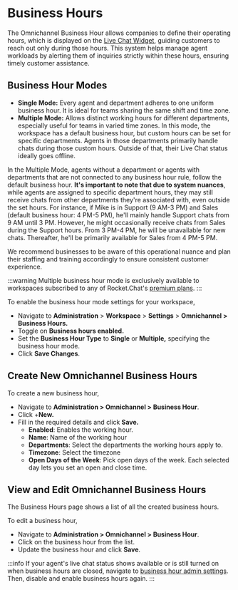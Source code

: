 # Business Hours

The Omnichannel Business Hour allows companies to define their operating hours, which is displayed on the [Live Chat Widget](livechat-widget-installation.md), guiding customers to reach out only during those hours. This system helps manage agent workloads by alerting them of inquiries strictly within these hours, ensuring timely customer assistance.

## Business Hour Modes

* **Single Mode:** Every agent and department adheres to one uniform business hour. It is ideal for teams sharing the same shift and time zone.
* **Multiple Mode:** Allows distinct working hours for different departments, especially useful for teams in varied time zones. In this mode, the workspace has a default business hour, but custom hours can be set for specific departments. Agents in those departments primarily handle chats during those custom hours. Outside of that, their Live Chat status ideally goes offline.

In the Multiple Mode, agents without a department or agents with departments that are not connected to any business hour rule, follow the default business hour. **It's important to note that due to system nuances**, while agents are assigned to specific department hours, they may still receive chats from other departments they're associated with, even outside the set hours. For instance, if Mike is in Support (9 AM-3 PM) and Sales (default business hour: 4 PM-5 PM), he'll mainly handle Support chats from 9 AM until 3 PM. However, he might occasionally receive chats from Sales during the Support hours. From 3 PM-4 PM, he will be unavailable for new chats. Thereafter, he'll be primarily available for Sales from 4 PM-5 PM.

We recommend businesses to be aware of this operational nuance and plan their staffing and training accordingly to ensure consistent customer experience.

:::warning
Multiple business hour mode is exclusively available to workspaces subscribed to any of Rocket.Chat's [premium plans](../../readme/our-plans.md).
:::

To enable the business hour mode settings for your workspace,

* Navigate to **Administration** > **Workspace** > **Settings** > **Omnichannel > Business Hours.**
* Toggle on **Business hours enabled.**
* Set the **Business Hour Type** to **Single** or **Multiple,** specifying the business hour mode.
* Click **Save Changes**.

## Create New Omnichannel Business Hours

To create a new business hour,

* Navigate to **Administration > Omnichannel > Business Hour**.
* Click +**New.**
* Fill in the required details and click **Save.**
  * **Enabled**: Enables the working hour.
  * **Name**: Name of the working hour
  * **Departments**: Select the departments the working hours apply to.
  * **Timezone**: Select the timezone
  * **Open Days of the Week**: Pick open days of the week. Each selected day lets you set an open and close time.

## View and Edit Omnichannel Business Hours

The Business Hours page shows a list of all the created business hours.&#x20;

To edit a business hour,

* Navigate to **Administration > Omnichannel > Business Hour**.
* Click on the business hour from the list.
* Update the business hour and click **Save**.

:::info
If your agent's live chat status shows available or is still turned on when business hours are closed, navigate to [business hour admin settings](../workspace-administration/settings/omnichannel-admins-guide/#business-hour). Then, disable and enable business hours again.
:::
